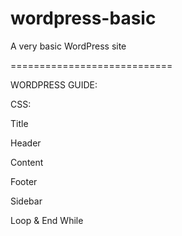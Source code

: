 # wordpress-basic
A very basic WordPress site 

============================

WORDPRESS GUIDE:

CSS:
<link href="<?php bloginfo('stylesheet_url'); ?>" rel="stylesheet" type="text/css" />

Title

<?php the_title();?>

Header

<?php get_header(); ?>

Content

<?php the_content(); ?>

Footer

<?php get_footer(); ?>

Sidebar

<?php get_sidebar(); ?>

Loop & End While

<?php endwhile; endif; ?>


